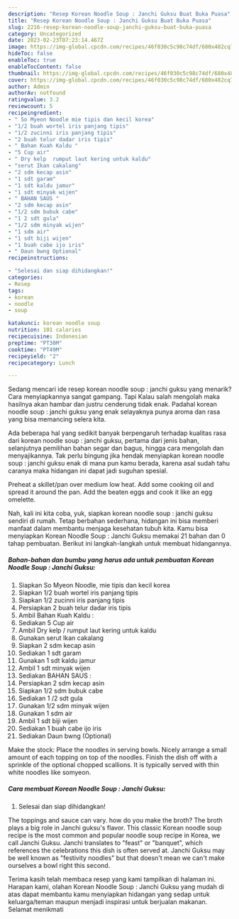 ```yaml
---
description: "Resep Korean Noodle Soup : Janchi Guksu Buat Buka Puasa"
title: "Resep Korean Noodle Soup : Janchi Guksu Buat Buka Puasa"
slug: 2216-resep-korean-noodle-soup-janchi-guksu-buat-buka-puasa
category: Uncategorized
date: 2023-02-23T07:23:14.467Z
image: https://img-global.cpcdn.com/recipes/46f030c5c98c74df/680x482cq70/korean-noodle-soup-janchi-guksu-foto-resep-utama.jpg
hideToc: false
enableToc: true
enableTocContent: false
thumbnail: https://img-global.cpcdn.com/recipes/46f030c5c98c74df/680x482cq70/korean-noodle-soup-janchi-guksu-foto-resep-utama.jpg
cover: https://img-global.cpcdn.com/recipes/46f030c5c98c74df/680x482cq70/korean-noodle-soup-janchi-guksu-foto-resep-utama.jpg
author: Admin
authorAv: notfound
ratingvalue: 3.2
reviewcount: 5
recipeingredient:
- " So Myeon Noodle mie tipis dan kecil korea"
- "1/2 buah wortel iris panjang tipis"
- "1/2 zucinni iris panjang tipis"
- "2 buah telur dadar iris tipis"
- " Bahan Kuah Kaldu "
- "5 Cup air"
- " Dry kelp  rumput laut kering untuk kaldu"
- "serut Ikan cakalang"
- "2 sdm kecap asin"
- "1 sdt garam"
- "1 sdt kaldu jamur"
- "1 sdt minyak wijen"
- " BAHAN SAUS "
- "2 sdm kecap asin"
- "1/2 sdm bubuk cabe"
- "1 2 sdt gula"
- "1/2 sdm minyak wijen"
- "1 sdm air"
- "1 sdt biji wijen"
- "1 buah cabe ijo iris"
- " Daun bwng Optional"
recipeinstructions:

- "Selesai dan siap dihidangkan!"
categories:
- Resep
tags:
- korean
- noodle
- soup

katakunci: korean noodle soup 
nutrition: 101 calories
recipecuisine: Indonesian
preptime: "PT30M"
cooktime: "PT49M"
recipeyield: "2"
recipecategory: Lunch

---
```



Sedang mencari ide resep korean noodle soup : janchi guksu yang menarik? Cara menyiapkannya sangat gampang. Tapi Kalau salah mengolah maka hasilnya akan hambar dan justru cenderung tidak enak. Padahal korean noodle soup : janchi guksu yang enak selayaknya punya aroma dan rasa yang bisa memancing selera kita.


Ada beberapa hal yang sedikit banyak berpengaruh terhadap kualitas rasa dari korean noodle soup : janchi guksu, pertama dari jenis bahan, selanjutnya pemilihan bahan segar dan bagus, hingga cara mengolah dan menyajikannya. Tak perlu bingung jika hendak menyiapkan korean noodle soup : janchi guksu enak di mana pun kamu berada, karena asal sudah tahu caranya maka hidangan ini dapat jadi suguhan spesial.

Preheat a skillet/pan over medium low heat. Add some cooking oil and spread it around the pan. Add the beaten eggs and cook it like an egg omelette.


Nah, kali ini kita coba, yuk, siapkan korean noodle soup : janchi guksu sendiri di rumah. Tetap berbahan sederhana, hidangan ini bisa memberi manfaat dalam membantu menjaga kesehatan tubuh kita. Kamu bisa menyiapkan Korean Noodle Soup : Janchi Guksu memakai 21 bahan dan 0 tahap pembuatan. Berikut ini langkah-langkah untuk membuat hidangannya.

<!--inarticleads1-->

##### Bahan-bahan dan bumbu yang harus ada untuk pembuatan Korean Noodle Soup : Janchi Guksu:

1. Siapkan  So Myeon Noodle, mie tipis dan kecil korea
1. Siapkan 1/2 buah wortel iris panjang tipis
1. Siapkan 1/2 zucinni iris panjang tipis
1. Persiapkan 2 buah telur dadar iris tipis
1. Ambil  Bahan Kuah Kaldu :
1. Sediakan 5 Cup air
1. Ambil  Dry kelp / rumput laut kering untuk kaldu
1. Gunakan serut Ikan cakalang
1. Siapkan 2 sdm kecap asin
1. Sediakan 1 sdt garam
1. Gunakan 1 sdt kaldu jamur
1. Ambil 1 sdt minyak wijen
1. Sediakan  BAHAN SAUS :
1. Persiapkan 2 sdm kecap asin
1. Siapkan 1/2 sdm bubuk cabe
1. Sediakan 1 /2 sdt gula
1. Gunakan 1/2 sdm minyak wijen
1. Gunakan 1 sdm air
1. Ambil 1 sdt biji wijen
1. Sediakan 1 buah cabe ijo iris
1. Sediakan  Daun bwng (Optional)


Make the stock: Place the noodles in serving bowls. Nicely arrange a small amount of each topping on top of the noodles. Finish the dish off with a sprinkle of the optional chopped scallions. It is typically served with thin white noodles like somyeon. 

<!--inarticleads2-->

##### Cara membuat Korean Noodle Soup : Janchi Guksu:


1. Selesai dan siap dihidangkan!

The toppings and sauce can vary. how do you make the broth? The broth plays a big role in Janchi guksu&#39;s flavor. This classic Korean noodle soup recipe is the most common and popular noodle soup recipe in Korea, we call Janchi Guksu. Janchi translates to &#34;feast&#34; or &#34;banquet&#34;, which references the celebrations this dish is often served at. Janchi Guksu may be well known as &#34;festivity noodles&#34; but that doesn&#39;t mean we can&#39;t make ourselves a bowl right this second. 

Terima kasih telah membaca resep yang kami tampilkan di halaman ini. Harapan kami, olahan Korean Noodle Soup : Janchi Guksu yang mudah di atas dapat membantu kamu menyiapkan hidangan yang sedap untuk keluarga/teman maupun menjadi inspirasi untuk berjualan makanan. Selamat menikmati
